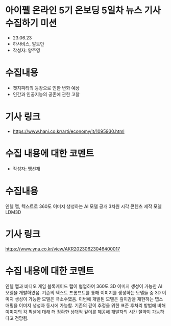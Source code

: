 # 아이펠 온라인 5기 온보딩 5일차 뉴스 기사 수집하기 미션
- 23.06.23
- 하사비스, 알트만
- 작성자: 양주영


# 수집내용
- 챗지피티의 등장으로 인한 변화 예상
- 인간과 인공지능의 공존에 관한 고찰


# 기사 링크
- https://www.hani.co.kr/arti/economy/it/1095930.html

 
# 수집 내용에 대한 코멘트

- 작성자: 맹선재


# 수집내용
인텔 랩, 텍스트로 360도 이미지 생성하는 AI 모델 공개
3차원 시각 콘텐츠 제작 모델 LDM3D


# 기사 링크
https://www.yna.co.kr/view/AKR20230623046400017

 
# 수집 내용에 대한 코멘트
인텔 랩과 비디오 게임 블록케이드 랩이 협업하여 360도 3D 이미지 생성이 가능한 AI 모델을 개발하였음.
기존의 텍스트 프롬프트를 통해 이미지를 생성하는 모델들 중 3D 이미지 생성이 가능한 모델은 극소수였음.
이번에 개발된 모델은 깊이감을 재현하는 뎁스 매핑을 이미지 생성과 동시에 가능함. 
기존의 깊이 추정을 위한 표준 후처리 방법에 비해 이미지의 각 픽셀에 대해 더 정확한 상대적 깊이를 제공해 개발자의 시간 절약이 가능하다고 전망됨.
